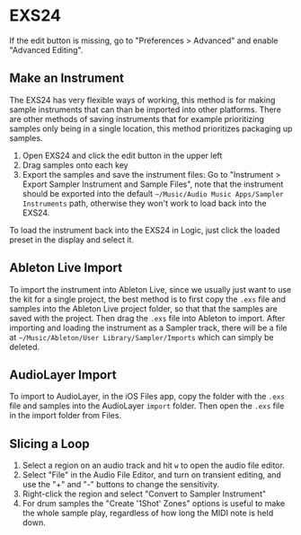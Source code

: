 # EXS24

If the edit button is missing, go to "Preferences > Advanced" and enable "Advanced Editing".

## Make an Instrument

The EXS24 has very flexible ways of working, this method is for making sample instruments that can than be imported into other platforms. There are other methods of saving instruments that for example prioritizing samples only being in a single location, this method prioritizes packaging up samples.

1. Open EXS24 and click the edit button in the upper left
2. Drag samples onto each key
3. Export the samples and save the instrument files: Go to "Instrument > Export Sampler Instrument and Sample Files", note that the instrument should be exported into the default `~/Music/Audio Music Apps/Sampler Instruments` path, otherwise they won't work to load back into the EXS24.

To load the instrument back into the EXS24 in Logic, just click the loaded preset in the display and select it.

## Ableton Live Import

To import the instrument into Ableton Live, since we usually just want to use the kit for a single project, the best method is to first copy the `.exs` file and samples into the Ableton Live project folder, so that that the samples are saved with the project. Then drag the `.exs` file into Ableton to import. After importing and loading the instrument as a Sampler track, there will be a file at `~/Music/Ableton/User Library/Sampler/Imports` which can simply be deleted.

## AudioLayer Import

To import to AudioLayer, in the iOS Files app, copy the folder with the `.exs` file and samples into the AudioLayer `import` folder. Then open the `.exs` file in the import folder from Files.

## Slicing a Loop

1. Select a region on an audio track and hit `w` to open the audio file editor.
2. Select "File" in the Audio File Editor, and turn on transient editing, and use the "+" and "-" buttons to change the sensitivity.
3. Right-click the region and select "Convert to Sampler Instrument"
4. For drum samples the "Create '1Shot' Zones" options is useful to make the whole sample play, regardless of how long the MIDI note is held down.

